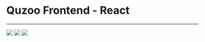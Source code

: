 # Quzoo Frontend - React
---
<image src="Screenshots/Screenshot (642).png"/>
<image src="Screenshots/Screenshot (643).png"/>
<image src="Screenshots/Screenshot (641).png"/>
